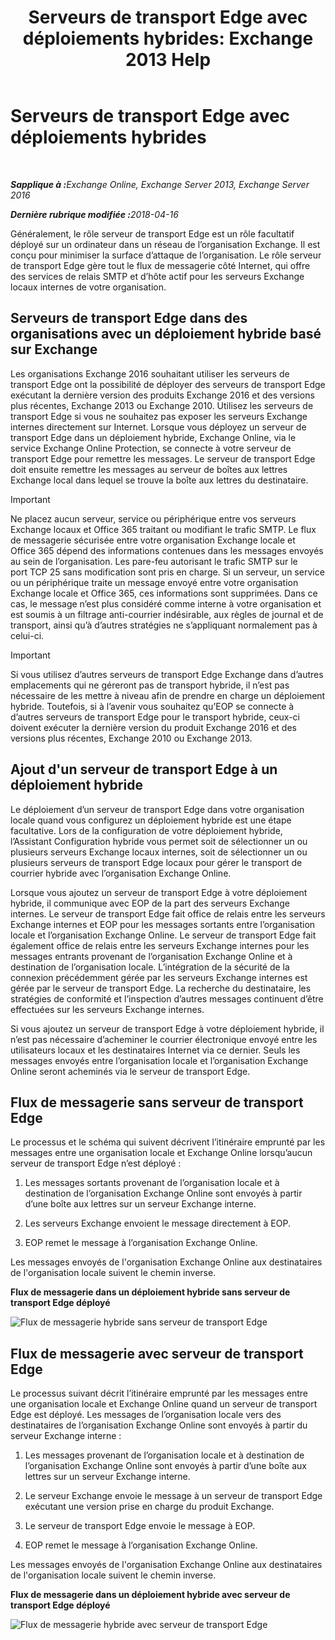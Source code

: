 ﻿---
title: 'Serveurs de transport Edge avec déploiements hybrides: Exchange 2013 Help'
TOCTitle: Serveurs de transport Edge avec déploiements hybrides
ms:assetid: 166b1490-5c56-40df-a17b-e8bb36224fd9
ms:mtpsurl: https://technet.microsoft.com/fr-fr/library/Hh134662(v=EXCHG.150)
ms:contentKeyID: 50479661
ms.date: 04/26/2018
mtps_version: v=EXCHG.150
ms.translationtype: HT
---

# Serveurs de transport Edge avec déploiements hybrides

 

_<strong>Sapplique à :</strong>Exchange Online, Exchange Server 2013, Exchange Server 2016_

_<strong>Dernière rubrique modifiée :</strong>2018-04-16_

Généralement, le rôle serveur de transport Edge est un rôle facultatif déployé sur un ordinateur dans un réseau de l’organisation Exchange. Il est conçu pour minimiser la surface d’attaque de l’organisation. Le rôle serveur de transport Edge gère tout le flux de messagerie côté Internet, qui offre des services de relais SMTP et d’hôte actif pour les serveurs Exchange locaux internes de votre organisation.

## Serveurs de transport Edge dans des organisations avec un déploiement hybride basé sur Exchange

Les organisations Exchange 2016 souhaitant utiliser les serveurs de transport Edge ont la possibilité de déployer des serveurs de transport Edge exécutant la dernière version des produits Exchange 2016 et des versions plus récentes, Exchange 2013 ou Exchange 2010. Utilisez les serveurs de transport Edge si vous ne souhaitez pas exposer les serveurs Exchange internes directement sur Internet. Lorsque vous déployez un serveur de transport Edge dans un déploiement hybride, Exchange Online, via le service Exchange Online Protection, se connecte à votre serveur de transport Edge pour remettre les messages. Le serveur de transport Edge doit ensuite remettre les messages au serveur de boîtes aux lettres Exchange local dans lequel se trouve la boîte aux lettres du destinataire.

> [!IMPORTANT]
> Ne placez aucun serveur, service ou périphérique entre vos serveurs Exchange locaux et Office 365 traitant ou modifiant le trafic SMTP. Le flux de messagerie sécurisée entre votre organisation Exchange locale et Office 365 dépend des informations contenues dans les messages envoyés au sein de l’organisation. Les pare-feu autorisant le trafic SMTP sur le port TCP 25 sans modification sont pris en charge. Si un serveur, un service ou un périphérique traite un message envoyé entre votre organisation Exchange locale et Office 365, ces informations sont supprimées. Dans ce cas, le message n’est plus considéré comme interne à votre organisation et est soumis à un filtrage anti-courrier indésirable, aux règles de journal et de transport, ainsi qu’à d’autres stratégies ne s’appliquant normalement pas à celui-ci.


> [!IMPORTANT]
> Si vous utilisez d’autres serveurs de transport Edge Exchange dans d’autres emplacements qui ne géreront pas de transport hybride, il n’est pas nécessaire de les mettre à niveau afin de prendre en charge un déploiement hybride. Toutefois, si à l’avenir vous souhaitez qu’EOP se connecte à d’autres serveurs de transport Edge pour le transport hybride, ceux-ci doivent exécuter la dernière version du produit Exchange 2016 et des versions plus récentes, Exchange 2010 ou Exchange 2013.


## Ajout d'un serveur de transport Edge à un déploiement hybride

Le déploiement d’un serveur de transport Edge dans votre organisation locale quand vous configurez un déploiement hybride est une étape facultative. Lors de la configuration de votre déploiement hybride, l’Assistant Configuration hybride vous permet soit de sélectionner un ou plusieurs serveurs Exchange locaux internes, soit de sélectionner un ou plusieurs serveurs de transport Edge locaux pour gérer le transport de courrier hybride avec l’organisation Exchange Online.

Lorsque vous ajoutez un serveur de transport Edge à votre déploiement hybride, il communique avec EOP de la part des serveurs Exchange internes. Le serveur de transport Edge fait office de relais entre les serveurs Exchange internes et EOP pour les messages sortants entre l’organisation locale et l’organisation Exchange Online. Le serveur de transport Edge fait également office de relais entre les serveurs Exchange internes pour les messages entrants provenant de l’organisation Exchange Online et à destination de l’organisation locale. L’intégration de la sécurité de la connexion précédemment gérée par les serveurs Exchange internes est gérée par le serveur de transport Edge. La recherche du destinataire, les stratégies de conformité et l’inspection d’autres messages continuent d’être effectuées sur les serveurs Exchange internes.

Si vous ajoutez un serveur de transport Edge à votre déploiement hybride, il n’est pas nécessaire d’acheminer le courrier électronique envoyé entre les utilisateurs locaux et les destinataires Internet via ce dernier. Seuls les messages envoyés entre l’organisation locale et l’organisation Exchange Online seront acheminés via le serveur de transport Edge.

## Flux de messagerie sans serveur de transport Edge

Le processus et le schéma qui suivent décrivent l’itinéraire emprunté par les messages entre une organisation locale et Exchange Online lorsqu’aucun serveur de transport Edge n’est déployé :

1.  Les messages sortants provenant de l’organisation locale et à destination de l’organisation Exchange Online sont envoyés à partir d’une boîte aux lettres sur un serveur Exchange interne.

2.  Les serveurs Exchange envoient le message directement à EOP.

3.  EOP remet le message à l’organisation Exchange Online.

Les messages envoyés de l'organisation Exchange Online aux destinataires de l'organisation locale suivent le chemin inverse.

**Flux de messagerie dans un déploiement hybride sans serveur de transport Edge déployé**

![Flux de messagerie hybride sans serveur de transport Edge](images/Hh134662.a95b4d1e-fd4a-4952-b891-22f84c9e71a3(EXCHG.150).png "Flux de messagerie hybride sans serveur de transport Edge")

## Flux de messagerie avec serveur de transport Edge

Le processus suivant décrit l’itinéraire emprunté par les messages entre une organisation locale et Exchange Online quand un serveur de transport Edge est déployé. Les messages de l’organisation locale vers des destinataires de l’organisation Exchange Online sont envoyés à partir du serveur Exchange interne :

1.  Les messages provenant de l’organisation locale et à destination de l’organisation Exchange Online sont envoyés à partir d’une boîte aux lettres sur un serveur Exchange interne.

2.  Le serveur Exchange envoie le message à un serveur de transport Edge exécutant une version prise en charge du produit Exchange.

3.  Le serveur de transport Edge envoie le message à EOP.

4.  EOP remet le message à l’organisation Exchange Online.

Les messages envoyés de l'organisation Exchange Online aux destinataires de l'organisation locale suivent le chemin inverse.

**Flux de messagerie dans un déploiement hybride avec serveur de transport Edge déployé**

![Flux de messagerie hybride avec serveur de transport Edge](images/Hh134662.821fe099-56f5-4501-8e1a-e184ba07a653(EXCHG.150).png "Flux de messagerie hybride avec serveur de transport Edge")

